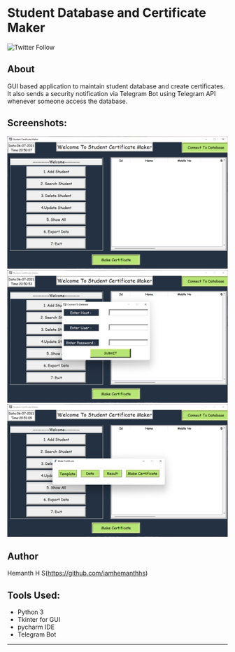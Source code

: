 # Student Database and Certificate Maker

![Twitter Follow](https://img.shields.io/twitter/follow/theblizrdx?style=social)

## About
GUI based application to maintain student database and create certificates. It also sends a security notification via Telegram Bot using Telegram API whenever someone access the database.

## Screenshots:
![ScreenShot](/Screenshots/1.png?raw=true "Screenshot-1")
![ScreenShot](/Screenshots/2.png?raw=true "Screenshot-2")
![ScreenShot](/Screenshots/3.png?raw=true "Screenshot-3")

## Author

Hemanth H S(https://github.com/iamhemanthhs)

## Tools Used:
- Python 3
- Tkinter for GUI
- pycharm IDE
- Telegram Bot

---
